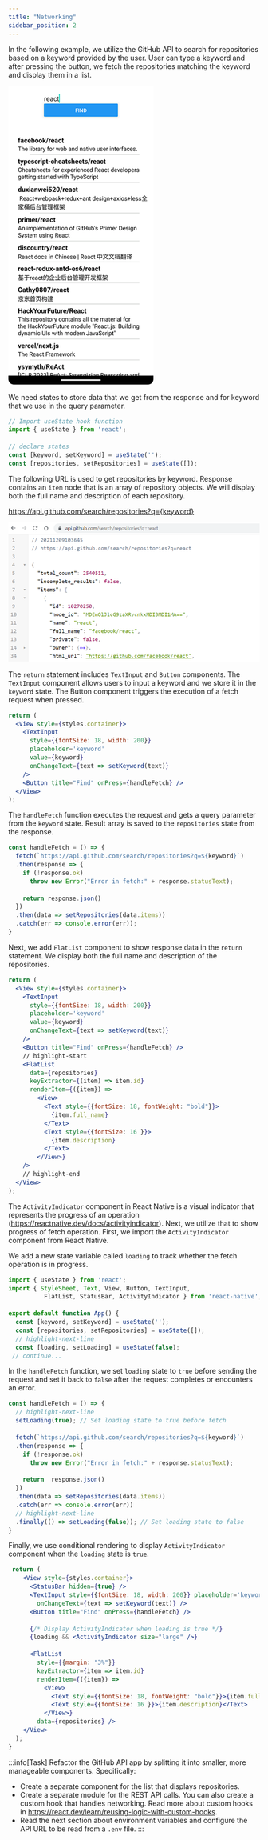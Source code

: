 ```yaml
---
title: "Networking"
sidebar_position: 2
---
```

In the following example, we utilize the GitHub API to search for repositories based on a keyword provided by the user. User can type a keyword and after pressing the button, we fetch the repositories matching the keyword and display them in a list.

![](img/github2.png)

We need states to store data that we get from the response and for keyword that we use in the query parameter.
```js
// Import useState hook function
import { useState } from 'react';

// declare states
const [keyword, setKeyword] = useState('');
const [repositories, setRepositories] = useState([]);
```
The following URL is used to get repositories by keyword. Response contains an `item` node that is an array of repository objects. We will display both the full name and description of each repository.

https://api.github.com/search/repositories?q={keyword}

![](img/github1.png)

The `return` statement includes `TextInput` and `Button` components. The `TextInput` component allows users to input a keyword and we store it in the `keyword` state. The Button component triggers the execution of a fetch request when pressed.
```jsx
return (
  <View style={styles.container}>
    <TextInput 
      style={{fontSize: 18, width: 200}} 
      placeholder='keyword' 
      value={keyword}
      onChangeText={text => setKeyword(text)} 
    />
    <Button title="Find" onPress={handleFetch} />
  </View>
);
```
The `handleFetch` function executes the request and gets a query parameter from the `keyword` state. Result array is saved to the `repositories` state from the response.
```js
const handleFetch = () => {
  fetch(`https://api.github.com/search/repositories?q=${keyword}`)
  .then(response => {
    if (!response.ok)
      throw new Error("Error in fetch:" + response.statusText);
      
    return response.json()
  })
  .then(data => setRepositories(data.items))
  .catch(err => console.error(err));    
}
```
Next, we add `FlatList` component to show response data in the `return` statement. We display both the full name and description of the repositories.
```jsx
return (
  <View style={styles.container}>
    <TextInput 
      style={{fontSize: 18, width: 200}} 
      placeholder='keyword' 
      value={keyword}
      onChangeText={text => setKeyword(text)} 
    />
    <Button title="Find" onPress={handleFetch} />
    // highlight-start
    <FlatList
      data={repositories} 
      keyExtractor={(item) => item.id}
      renderItem={({item}) =>
        <View>
          <Text style={{fontSize: 18, fontWeight: "bold"}}>
            {item.full_name}
          </Text>
          <Text style={{fontSize: 16 }}>
            {item.description}
          </Text>
        </View>}
    /> 
    // highlight-end
  </View>
);
```
The `ActivityIndicator` component in React Native is a visual indicator that represents the progress of an operation (https://reactnative.dev/docs/activityindicator). Next, we utilize that to show progress of fetch operation. First, we import the `ActivityIndicator` component from React Native.

We add a new state variable called `loading` to track whether the fetch operation is in progress.
```js
import { useState } from 'react';
import { StyleSheet, Text, View, Button, TextInput, 
          FlatList, StatusBar, ActivityIndicator } from 'react-native';

export default function App() {
  const [keyword, setKeyword] = useState('');
  const [repositories, setRepositories] = useState([]);
  // highlight-next-line
  const [loading, setLoading] = useState(false);
 // continue...
```
In the `handleFetch` function, we set `loading` state to `true` before sending the request and set it back to `false` after the request completes or encounters an error.
```js
const handleFetch = () => {
  // highlight-next-line
  setLoading(true); // Set loading state to true before fetch
    
  fetch(`https://api.github.com/search/repositories?q=${keyword}`)
  .then(response => {    
    if (!response.ok)
      throw new Error("Error in fetch:" + response.statusText);
      
    return  response.json()
  })
  .then(data => setRepositories(data.items))
  .catch(err => console.error(err))
  // highlight-next-line
  .finally(() => setLoading(false)); // Set loading state to false   
}
```
Finally, we use conditional rendering to display `ActivityIndicator` component when the `loading` state is `true`.
```jsx
 return (
    <View style={styles.container}>
      <StatusBar hidden={true} />
      <TextInput style={{fontSize: 18, width: 200}} placeholder='keyword' 
        onChangeText={text => setKeyword(text)} />
      <Button title="Find" onPress={handleFetch} />
      
      {/* Display ActivityIndicator when loading is true */}
      {loading && <ActivityIndicator size="large" />}
      
      <FlatList 
        style={{margin: "3%"}}
        keyExtractor={item => item.id} 
        renderItem={({item}) => 
          <View>
            <Text style={{fontSize: 18, fontWeight: "bold"}}>{item.full_name}</Text>
            <Text style={{fontSize: 16 }}>{item.description}</Text>
          </View>}
        data={repositories} /> 
    </View>
  );
}
```
:::info[Task]
Refactor the GitHub API app by splitting it into smaller, more manageable components. Specifically:
- Create a separate component for the list that displays repositories.
- Create a separate module for the REST API calls. You can also create a custom hook that handles networking. Read more about custom hooks in https://react.dev/learn/reusing-logic-with-custom-hooks.
- Read the next section about environment variables and configure the API URL to be read from a `.env` file.
:::